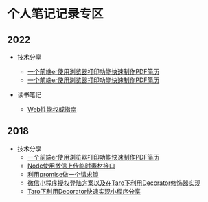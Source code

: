 # 个人笔记记录专区

## 2022

- 技术分享
  - [一个前端er使用浏览器打印功能快速制作PDF简历](./技术分享/2022/拒绝技术壁垒，通过React实现一个贪食蛇小游戏，聊聊运行时性能优化.md)
  - [一个前端er使用浏览器打印功能快速制作PDF简历](./技术分享/2022/TS使用心得分享与启发.md)

- 读书笔记
  - [Web性能权威指南](./读书笔记/2022/Web性能权威指南.md)

## 2018

- 技术分享
  - [一个前端er使用浏览器打印功能快速制作PDF简历](./技术分享/2018/一个前端er使用浏览器打印功能快速制作PDF简历.md)
  - [Node使用微信上传临时素材接口](./技术分享/2018/Node使用微信上传临时素材接口.md)
  - [利用promise做一个请求锁](./技术分享/2018/利用promise做一个请求锁.md)
  - [微信小程序授权登陆方案以及在Taro下利用Decorator修饰器实现](技术分享/2018/微信小程序授权登陆方案以及在Taro下利用Decorator修饰器实现.md)
  - [Taro下利用Decorator快速实现小程序分享](./技术分享/2018/Taro下利用Decorator快速实现小程序分享.md)
